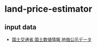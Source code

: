 # land-price-estimator

## input data
- [国土交通省 国土数値情報 地価公示データ](http://nlftp.mlit.go.jp/ksj/gml/datalist/KsjTmplt-L01-v2_3.html)
